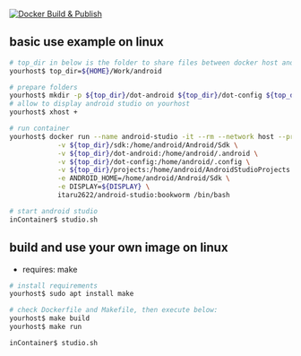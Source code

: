 [![Docker Build & Publish](https://github.com/itaru2622/android-studio/actions/workflows/build_publish.yml/badge.svg)](https://github.com/itaru2622/android-studio/actions/workflows/build_publish.yml)

## basic use example on linux
```bash
# top_dir in below is the folder to share files between docker host and container, such as projects, android-sdk, envrironment files( .android, .config in container Home)
yourhost$ top_dir=${HOME}/Work/android

# prepare folders
yourhost$ mkdir -p ${top_dir}/dot-android ${top_dir}/dot-config ${top_dir}/sdk ${top_dir}/projects 
# allow to display android studio on yourhost
yourhost$ xhost +

# run container
yourhost$ docker run --name android-studio -it --rm --network host --privileged \
            -v ${top_dir}/sdk:/home/android/Android/Sdk \
            -v ${top_dir}/dot-android:/home/android/.android \
            -v ${top_dir}/dot-config:/home/android/.config \
            -v ${top_dir}/projects:/home/android/AndroidStudioProjects \
            -e ANDROID_HOME=/home/android/Android/Sdk \
            -e DISPLAY=${DISPLAY} \
            itaru2622/android-studio:bookworm /bin/bash

# start android studio
inContainer$ studio.sh
```

## build and use your own image on linux

- requires: make

```bash
# install requirements
yourhost$ sudo apt install make

# check Dockerfile and Makefile, then execute below:
yourhost$ make build
yourhost$ make run

inContainer$ studio.sh
```
